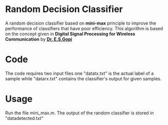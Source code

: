 # Random Decision Classifier
A random decision classifier based on <b>mini-max</b> principle to improve the performance of classifiers that have poor efficiency. This algorithm is based on the concept given in <b>Digital Signal Processing for Wireless Communication</b> by <b><a href = "http://www.nitt.edu/home/academics/departments/ece/faculty/asstprof/gopi/">Dr. E.S.Gopi</a></b>
# Code
The code requires two input files one "datatx.txt" is the actual label of a sample while "datarx.txt" contains the classifier's output for given samples.
# Usage
Run the file mini_max.m. The output of the random classifier is stored in "datadetected.txt"
